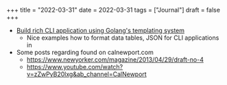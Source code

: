 +++
title = "2022-03-31"
date = 2022-03-31
tags = ["Journal"]
draft = false
+++

-   [Build rich CLI application using Golang's templating system](https://lakefs.io/building-rich-cli-applications-with-gos-built-in-templating/)
    -   Nice examples how to format data tables, JSON for CLI applications in
-   Some posts regarding found on calnewport.com
    -   <https://www.newyorker.com/magazine/2013/04/29/draft-no-4>
    -   <https://www.youtube.com/watch?v=zZwPyB20lxg&ab_channel=CalNewport>